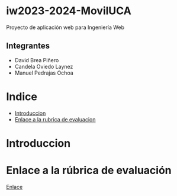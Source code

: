 # iw2023-2024-MovilUCA
Proyecto de aplicación web para Ingeniería Web

## Integrantes
- David Brea Piñero
- Candela Oviedo Laynez
- Manuel Pedrajas Ochoa

# Indice
- [Introduccion](#intro)
- [Enlace a la rubrica de evaluacion](#evaluation_link)


<div id='intro'/>
  
# Introduccion

  
<div id='evaluation_link'/>
  
# Enlace a la rúbrica de evaluación
[Enlace](https://docs.google.com/spreadsheets/d/1VQGEs_qNf-XY2jb1XwjVrr3ApGdyAUA6_ahjDb5SOhA/edit#gid=865666691)
